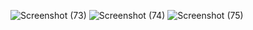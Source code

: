 ![Screenshot (73)](https://github.com/snehandj/library/assets/139841231/dc575a12-b07c-410b-a2e4-3fa0f285f666)
![Screenshot (74)](https://github.com/snehandj/library/assets/139841231/1937833d-2642-4d7a-b06b-d64bfbb3d198)
![Screenshot (75)](https://github.com/snehandj/library/assets/139841231/cbbab1c9-23a5-4343-a2e8-e9711d384fc8)
